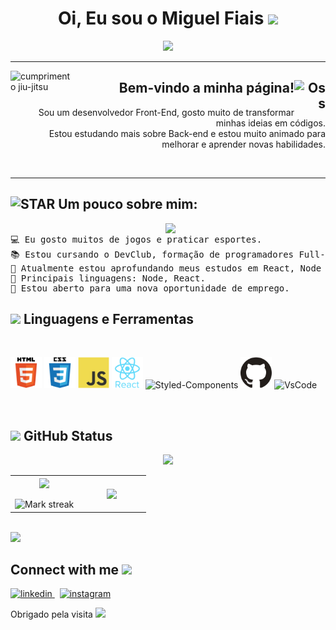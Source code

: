 
<h1 align="center">Oi, Eu sou o Miguel Fiais <img src="https://media.giphy.com/media/hvRJCLFzcasrR4ia7z/giphy.gif" width="35"></h1>
<p align="center">
  <a href="https://github.com/DenverCoder1/readme-typing-svg"><img src="https://readme-typing-svg.herokuapp.com?lines=Desenvolvedor%20Front-end;Sempre%20apredendo%20coisas%20novas&center=true&width=500&height=50"></a>
</p>
<hr/>
<img align="left" src="https://media2.giphy.com/media/d5wjfoq2Q84SFJZDaP/giphy.gif?cid=ecf05e474ulsirkqdc590xpv7fiqf3qw92j7bgjpf9easeqo&rid=giphy.gif&ct=s" alt="cumprimento jiu-jitsu"  width="20%"/>

<h2 align="right">Bem-vindo a minha página! 
     <img align="right" src="https://media0.giphy.com/media/dzCzjXl39mdgrLwZl3/giphy.gif?cid=ecf05e474ulsirkqdc590xpv7fiqf3qw92j7bgjpf9easeqo&rid=giphy.gif&ct=ts" alt="Oss" width="50">
</h2>

<p align="right">
 Sou um desenvolvedor Front-End, gosto muito de transformar minhas ideias em códigos. <br>
 Estou estudando mais sobre Back-end e estou muito animado para melhorar e aprender novas habilidades.
</p>
<br>
<hr>

 
## <img src="https://media4.giphy.com/media/Mdd8qPYRgUNpaWYFKw/giphy.gif?cid=ecf05e474ve6midy9q6ogj3vty7xonphhnxz2ir8zcc19yzj&rid=giphy.gif&ct=s" alt="STAR" width="60"> Um pouco sobre mim:

<pre>
<img align="right" style="width:16rem; height:auto" src="https://media1.giphy.com/media/Lg6vO9CNlQmUna1c5i/giphy.gif?cid=ecf05e47sggrjbutt69sxmos6tj6bueaotk9oxozt9npk62p&rid=giphy.gif&ct=s"/>
💻 Eu gosto muitos de jogos e praticar esportes.   
📚 Estou cursando o DevClub, formação de programadores Full-Stack.
🌱 Atualmente estou aprofundando meus estudos em React, Node e Bancos de dados.
🌟 Principais linguagens: Node, React.
🤔 Estou aberto para uma nova oportunidade de emprego.
</pre>

##  <img width="60" src="https://media2.giphy.com/media/qr3ZyWgwGQjbJ1oSOf/giphy.gif?cid=ecf05e470pw06ani13q3nv5w87uxczp22gb3vcy4jvpp2o9p&rid=giphy.gif&ct=s"> Linguagens e Ferramentas
<br>
<p>
<img height="50" src="https://raw.githubusercontent.com/devicons/devicon/master/icons/html5/html5-original-wordmark.svg">
<img height="50" src="https://raw.githubusercontent.com/devicons/devicon/master/icons/css3/css3-original-wordmark.svg">
<img height="50" src="https://raw.githubusercontent.com/devicons/devicon/master/icons/javascript/javascript-original.svg">
<img height="50" src="https://raw.githubusercontent.com/devicons/devicon/master/icons/react/react-original-wordmark.svg">
<img height="50" src="https://raw.githubusercontent.com/styled-components/brand/master/styled-components.png" alt="Styled-Components"/>
<img height="50"  src="https://raw.githubusercontent.com/github/explore/80688e429a7d4ef2fca1e82350fe8e3517d3494d/topics/github-api/github-api.png" alt="GitHub">
<img height="50" src="https://images-wixmp-ed30a86b8c4ca887773594c2.wixmp.com/f/217d5ea0-623d-40b1-9b31-027b904a5f15/ddjrgww-846ce429-3b0d-4ad8-bf6d-ac52dfe48201.png?token=eyJ0eXAiOiJKV1QiLCJhbGciOiJIUzI1NiJ9.eyJzdWIiOiJ1cm46YXBwOjdlMGQxODg5ODIyNjQzNzNhNWYwZDQxNWVhMGQyNmUwIiwiaXNzIjoidXJuOmFwcDo3ZTBkMTg4OTgyMjY0MzczYTVmMGQ0MTVlYTBkMjZlMCIsIm9iaiI6W1t7InBhdGgiOiJcL2ZcLzIxN2Q1ZWEwLTYyM2QtNDBiMS05YjMxLTAyN2I5MDRhNWYxNVwvZGRqcmd3dy04NDZjZTQyOS0zYjBkLTRhZDgtYmY2ZC1hYzUyZGZlNDgyMDEucG5nIn1dXSwiYXVkIjpbInVybjpzZXJ2aWNlOmZpbGUuZG93bmxvYWQiXX0.G0SE64OMLNEGI8vXb21JRl13RMfER1VP8Kh2Ig3oJaQ" alt="VsCode">
</p>
<br>

## <img width="60" src="https://media0.giphy.com/media/gjrOAylhpZm3dLnO5J/giphy.gif?cid=ecf05e471d7vywb4nawenqjlrmlo7vkhk2nhsxpyp7d6xemx&rid=giphy.gif&ct=s">  GitHub Status
<p  align="center"> 
<img src="https://user-images.githubusercontent.com/73097560/115834477-dbab4500-a447-11eb-908a-139a6edaec5c.gif"> 
                  
  <br>

<table border="0" align="center">
<tr border="0">
<td width="50%" align="center">
  
  <img  align="center"  src="https://github-readme-stats.vercel.app/api?username=miguelfiais&theme=cobalt&show_icons=true&count_private=true" />
  <br></br>
  <img  title="🔥 Get streak stats for your profile at git.io/streak-stats" alt="Mark streak" src="https://github-readme-streak-stats.herokuapp.com/?user=miguelfiais&theme=dark&hide_border=true" />

</td>

<td width="50%" align="center">

  <img  align="center"  src="https://github-readme-stats.anuraghazra1.vercel.app/api/top-langs/?username=miguelfiais&theme=dark&hide_border=true&no-bg=true&no-frame=true&langs_count=10"/>
  
  </td>
</tr>
</table>

<br>

<img src="https://user-images.githubusercontent.com/73097560/115834477-dbab4500-a447-11eb-908a-139a6edaec5c.gif">
</p>  

## Connect with me <img src="https://media.giphy.com/media/iY8CRBdQXODJSCERIr/giphy.gif" width="30px">

<p><a href="https://www.linkedin.com/in/miguel-fiais-a65982242/"> <img width="40px" src="https://cdn.jsdelivr.net/gh/devicons/devicon/icons/linkedin/linkedin-original.svg" alt="linkedin" /> </a> &nbsp
<a href="https://www.instagram.com/miguelfiais/"> <img width="40" src="https://raw.githubusercontent.com/rahuldkjain/github-profile-readme-generator/master/src/images/icons/Social/instagram.svg" alt="instagram" /> </a>
</p>

Obrigado pela visita <img src="https://media.giphy.com/media/hvRJCLFzcasrR4ia7z/giphy.gif" width="35">









 

  
